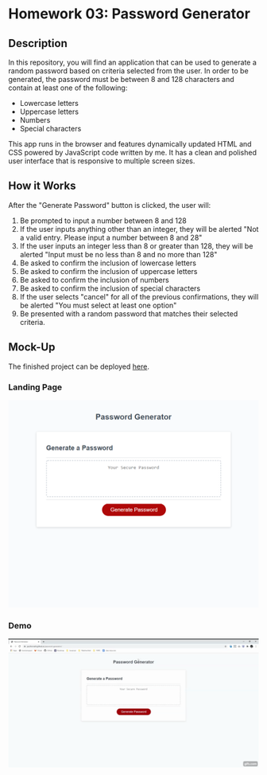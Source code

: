 # Homework 03: Password Generator

## Description
In this repository, you will find an application that can be used to generate a random password based on criteria selected from the user. In order to be generated, the password must be between 8 and 128 characters and contain at least one of the following:
* Lowercase letters
* Uppercase letters
* Numbers
* Special characters

This app runs in the browser and features dynamically updated HTML and CSS powered by JavaScript code written by me. It has a clean and polished user interface that is responsive to multiple screen sizes.



## How it Works
After the "Generate Password" button is clicked, the user will:
1. Be prompted to input a number between 8 and 128
1. If the user inputs anything other than an integer, they will be alerted "Not a valid entry. Please input a number between 8 and 28"
2. If the user inputs an integer less than 8 or greater than 128, they will be alerted "Input must be no less than 8 and no more than 128"
2. Be asked to confirm the inclusion of lowercase letters
3. Be asked to confirm the inclusion of uppercase letters
4. Be asked to confirm the inclusion of numbers
5. Be asked to confirm the inclusion of special characters
1. If the user selects "cancel" for all of the previous confirmations, they will be alerted "You must select at least one option"
6. Be presented with a random password that matches their selected criteria.



## Mock-Up
The finished project can be deployed [here](https://jaccihorvath.github.io/password-generator/).

### Landing Page
![landing-page](/assets/landing-page.png)

### Demo
![password-generator](/assets/password-generator.gif)